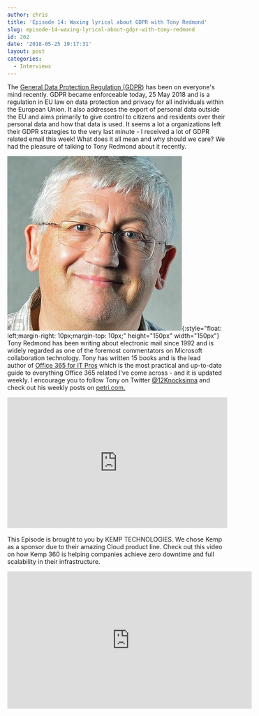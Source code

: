 ```yaml
---
author: chris
title: 'Episode 14: Waxing lyrical about GDPR with Tony Redmond'
slug: episode-14-waxing-lyrical-about-gdpr-with-tony-redmond
id: 202
date: '2018-05-25 19:17:31'
layout: post
categories:
  - Interviews
---
```


The [General Data Protection Regulation (GDPR)](https://en.wikipedia.org/wiki/General_Data_Protection_Regulation) has been on everyone's mind recently. GDPR became enforceable today, 25 May 2018 and is a regulation in EU law on data protection and privacy for all individuals within the European Union. It also addresses the export of personal data outside the EU and aims primarily to give control to citizens and residents over their personal data and how that data is used. It seems a lot a organizations left their GDPR strategies to the very last minute - I received a lot of GDPR related email this week! What does it all mean and why should we care? We had the pleasure of talking to Tony Redmond about it recently.

![Tony](/images/uploads/2018/05/tony.jpg){:style="float: left;margin-right: 10px;margin-top: 10px;" height="150px" width="150px"} Tony Redmond has been writing about electronic mail since 1992 and is widely regarded as one of the foremost commentators on Microsoft collaboration technology. Tony has written 15 books and is the lead author of [Office 365 for IT Pros](https://www.amazon.com/Office-365-Pros-4th-Comprehensive-ebook/dp/B071FQTKTG) which is the most practical and up-to-date guide to everything Office 365 related I've come across - and it is updated weekly. I encourage you to follow Tony on Twitter [@12Knocksinna](https://twitter.com/12Knocksinna) and check out his weekly posts on [petri.com.](https://www.petri.com/author/tony-redmond)

 <p><iframe width="100%" height="300" scrolling="no" frameborder="no" allow="autoplay" src="https://w.soundcloud.com/player/?url=https%3A//api.soundcloud.com/tracks/449095935&color=%23ff5500&auto_play=false&hide_related=false&show_comments=true&show_user=true&show_reposts=false&show_teaser=true&visual=true"></iframe></p>

 This Episode is brought to you by KEMP TECHNOLOGIES. We chose Kemp as a sponsor due to their amazing Cloud product line. Check out this video on how Kemp 360 is helping companies achieve zero downtime and full scalability in their infrastructure.
 <p><iframe width="560" height="315" src="https://www.youtube.com/embed/dVvHokor9wc" frameborder="0" allow="accelerometer; autoplay; encrypted-media; gyroscope; picture-in-picture" allowfullscreen></iframe></p>
